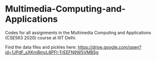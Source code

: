 # Multimedia-Computing-and-Applications
Codes for all assignments in the Multimedia Computing and Applications (CSE563 2020) course at IIIT Delhi.

Find the data files and pickles here: https://drive.google.com/open?id=1JPdF_sXKmBmvL8PFI-TrEEFN9W5VMBSg

